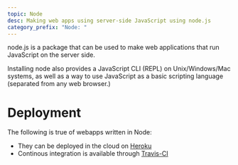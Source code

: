 ```yaml
---
topic: Node
desc: Making web apps using server-side JavaScript using node.js
category_prefix: "Node: "
---
```


node.js is a package that can be used to make web applications that run JavaScript on the server side.

Installing node also provides a JavaScript CLI (REPL) on Unix/Windows/Mac systems, as well as a way to use
JavaScript as a basic scripting language (separated from any web browser.)

# Deployment

The following is true of webapps written in Node:

* They can be deployed in the cloud on [Heroku](/topics/heroku)
* Continous integration is available through [Travis-CI](/topics/travis-ci/)
